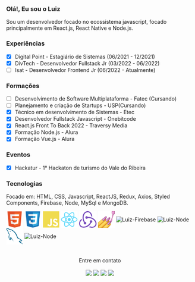 ### Olá!, Eu sou o Luiz
Sou um desenvolvedor focado no ecossistema javascript, focado principalmente em React.js, React Native e Node.js.

### Experiências
- [x] Digital Point - Estagiário de Sistemas (06/2021 - 12/2021)
- [x] DivTech - Desenvolvedor Fullstack Jr (03/2022 - 06/2022)
- [ ] Isat - Desenvolvedor Frontend Jr (06/2022 - Atualmente)

### Formações
- [ ] Desenvolvimento de Software Multiplataforma - Fatec (Cursando)
- [ ] Planejamento e criação de Startups - USP(Cursando)
- [x] Técnico em desenvolvimento de Sistemas - Etec
- [x] Desenvolvedor Fullstack Javascript - Onebitcode
- [x] React.js Front To Back 2022 - Traversy Media
- [x] Formação Node.js - Alura
- [x] Formação Vue.js - Alura

### Eventos
- [x] Hackatur - 1° Hackaton de turismo do Vale do Ribeira
     
### Tecnologias

Focado em: HTML, CSS, Javascript, ReactJS, Redux, Axios, Styled Components, Firebase, Node, MySql e MongoDB.
<div style="display: inline_block">
  <img align="center" alt="Luiz-HTML" height="45" src="https://raw.githubusercontent.com/devicons/devicon/master/icons/html5/html5-original.svg">
  <img align="center" alt="Luiz-CSS" height="45" src="https://raw.githubusercontent.com/devicons/devicon/master/icons/css3/css3-original.svg">
  <img align="center" alt="Luiz-Js" height="45" src="https://raw.githubusercontent.com/devicons/devicon/master/icons/javascript/javascript-plain.svg">
  <img align="center" alt="Luiz-React" height="45" src="https://raw.githubusercontent.com/devicons/devicon/master/icons/react/react-original.svg">
  <img align="center" alt="Luiz-Redux" height="45" src="./redux.svg">
  <img align="center" alt="Luiz-Styled" height="45" src="./styled.png">
  <img align="center" alt="Luiz-Firebase" height="45" src="https://cdn.jsdelivr.net/gh/devicons/devicon/icons/firebase/firebase-plain.svg" />
  <img align="center" alt="Luiz-Node" height="45" src="https://cdn.jsdelivr.net/gh/devicons/devicon/icons/nodejs/nodejs-plain.svg" />   
  <img align="center" alt="Luiz-mysql" height="45" src="https://raw.githubusercontent.com/devicons/devicon/master/icons/mysql/mysql-plain.svg">
  <img align="center" alt="Luiz-Node" height="45" src="https://cdn.jsdelivr.net/gh/devicons/devicon/icons/mongodb/mongodb-plain.svg" />
</div>


     
     
</div>
   <br><br>
   <div align='center'>Entre em contato</div>
   <br>
<div align='center'> 
  <a href="https://luizlopes12.vercel.app/" target="_blank"><img src="https://img.shields.io/badge/-Portfolio-%23E4405F?style=for-the-badge&logo=riotgames&logoColor=white" target="_blank"></a> 
  <a href="./Luiz_Lopes.pdf" download='Luiz_Lopes.pdf' type='application/pdf'><img src="https://img.shields.io/badge/Curriculo-%23000000.svg?style=for-the-badge&logo=wikipedia&logoColor=white" target="_blank"></a> 
  <a href="https://www.linkedin.com/in/luiz-lopes-30b512218/" target="_blank"><img src="https://img.shields.io/badge/-LinkedIn-%230077B5?style=for-the-badge&logo=linkedin&logoColor=white" target="_blank"></a> 
  <a href="https://twitter.com/Luizlopes24" target="_blank"><img src="https://img.shields.io/badge/-Twitter-%230077B5?style=for-the-badge&logo=twitter&logoColor=white" target="_blank"></a> 
  
</div>
